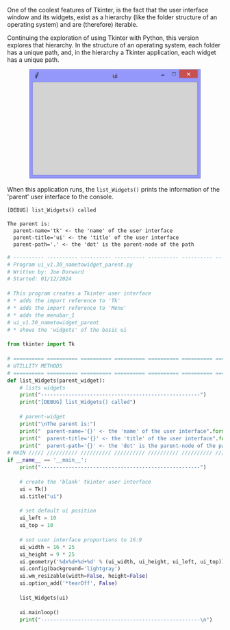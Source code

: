 One of the coolest features of Tkinter, is the fact that the user interface
window and its widgets, exist as a hierarchy (like the folder structure
of an operating system) and are (therefore) iterable.

Continuing the exploration of using Tkinter with Python, this version
explores that hierarchy. In the structure of an operating system,
each folder has a unique path, and, in the hierarchy a Tkinter
application, each widget has a unique path. 

<p align="center">
  <img width="400" alt="ui_v1.30_nametowidget_parent.py" src="illustrations/ui_v1.30_nametowidget_parent.png" />
</p>

When this application runs, the `list_Widgets()` prints the information
of the 'parent' user interface to the console.

```Console
[DEBUG] list_Widgets() called

The parent is:
  parent-name='tk' <- the 'name' of the user interface
  parent-title='ui' <- the 'title' of the user interface
  parent-path='.' <- the 'dot' is the parent-node of the path
```

```Python
# ---------- ---------- ---------- ---------- ---------- ---------- ---------- ----------
# Program ui_v1.30_nametowidget_parent.py
# Written by: Joe Dorward
# Started: 01/12/2024

# This program creates a Tkinter user interface
# * adds the import reference to 'Tk'
# * adds the import reference to 'Menu'
# * adds the menubar_1
# ui_v1.30_nametowidget_parent
# * shows the 'widgets' of the basic ui

from tkinter import Tk

# ========== ========== ========== ========== ========== ========== ========== ==========
# UTILLITY METHODS
# ========== ========== ========== ========== ========== ========== ========== ==========
def list_Widgets(parent_widget):
    # lists widgets
    print("----------------------------------------------------")
    print("[DEBUG] list_Widgets() called")

    # parent-widget
    print("\nThe parent is:")
    print("  parent-name='{}' <- the 'name' of the user interface".format(parent_widget.winfo_name()))
    print("  parent-title='{}' <- the 'title' of the user interface".format(parent_widget.title()))
    print("  parent-path='{}' <- the 'dot' is the parent-node of the path".format(parent_widget))
# MAIN ///// ////////// ////////// ////////// ////////// ////////// ////////// //////////
if __name__ == '__main__':        
    print("----------------------------------------------------")

    # create the 'blank' tkinter user interface
    ui = Tk()
    ui.title("ui")

    # set default ui position
    ui_left = 10
    ui_top = 10

    # set user interface proportions to 16:9
    ui_width = 16 * 25
    ui_height = 9 * 25
    ui.geometry('%dx%d+%d+%d' % (ui_width, ui_height, ui_left, ui_top))
    ui.config(background='lightgray')
    ui.wm_resizable(width=False, height=False)
    ui.option_add('*tearOff', False)

    list_Widgets(ui)

    ui.mainloop()
    print("----------------------------------------------------\n")
```
